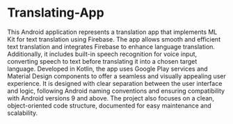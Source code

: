 # Translating-App
This Android application represents a translation app that implements ML Kit for text translation using Firebase. The app allows smooth and efficient text translation and integrates Firebase to enhance language translation. Additionally, it includes built-in speech recognition for voice input, converting speech to text before translating it into a chosen target language. Developed in Kotlin, the app uses Google Play services and Material Design components to offer a seamless and visually appealing user experience. It is designed with clear separation between the user interface and logic, following Android naming conventions and ensuring compatibility with Android versions 9 and above. The project also focuses on a clean, object-oriented code structure, documented for easy maintenance and scalability.
